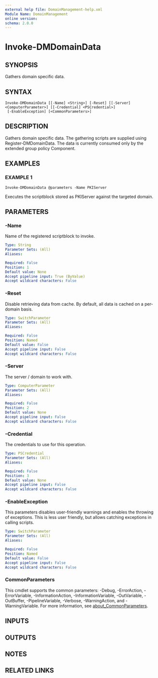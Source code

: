 ```yaml
---
external help file: DomainManagement-help.xml
Module Name: DomainManagement
online version:
schema: 2.0.0
---
```


# Invoke-DMDomainData

## SYNOPSIS
Gathers domain specific data.

## SYNTAX

```
Invoke-DMDomainData [[-Name] <String>] [-Reset] [[-Server] <ComputerParameter>] [[-Credential] <PSCredential>]
 [-EnableException] [<CommonParameters>]
```

## DESCRIPTION
Gathers domain specific data.
The gathering scripts are supplied using Register-DMDomainData.
The data is currently consumed only by the extended group policy Component.

## EXAMPLES

### EXAMPLE 1
```
Invoke-DMDomainData @parameters -Name PKIServer
```

Executes the scriptblock stored as PKIServer against the targeted domain.

## PARAMETERS

### -Name
Name of the registered scriptblock to invoke.

```yaml
Type: String
Parameter Sets: (All)
Aliases:

Required: False
Position: 1
Default value: None
Accept pipeline input: True (ByValue)
Accept wildcard characters: False
```

### -Reset
Disable retrieving data from cache.
By default, all data is cached on a per-domain basis.

```yaml
Type: SwitchParameter
Parameter Sets: (All)
Aliases:

Required: False
Position: Named
Default value: False
Accept pipeline input: False
Accept wildcard characters: False
```

### -Server
The server / domain to work with.

```yaml
Type: ComputerParameter
Parameter Sets: (All)
Aliases:

Required: False
Position: 2
Default value: None
Accept pipeline input: False
Accept wildcard characters: False
```

### -Credential
The credentials to use for this operation.

```yaml
Type: PSCredential
Parameter Sets: (All)
Aliases:

Required: False
Position: 3
Default value: None
Accept pipeline input: False
Accept wildcard characters: False
```

### -EnableException
This parameters disables user-friendly warnings and enables the throwing of exceptions.
This is less user friendly, but allows catching exceptions in calling scripts.

```yaml
Type: SwitchParameter
Parameter Sets: (All)
Aliases:

Required: False
Position: Named
Default value: False
Accept pipeline input: False
Accept wildcard characters: False
```

### CommonParameters
This cmdlet supports the common parameters: -Debug, -ErrorAction, -ErrorVariable, -InformationAction, -InformationVariable, -OutVariable, -OutBuffer, -PipelineVariable, -Verbose, -WarningAction, and -WarningVariable. For more information, see [about_CommonParameters](http://go.microsoft.com/fwlink/?LinkID=113216).

## INPUTS

## OUTPUTS

## NOTES

## RELATED LINKS
